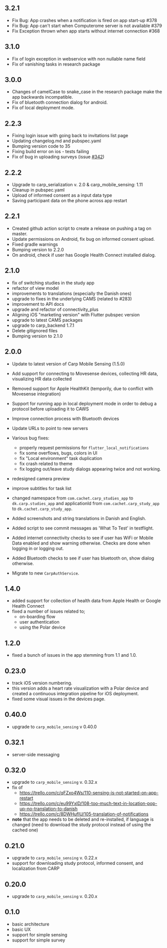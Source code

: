 ## 3.2.1

- Fix Bug: App crashes when a notification is fired on app start-up #378
- Fix Bug: App can't start when Computerome server is not available #379
- Fix Exception thrown when app starts without internet connection #368

## 3.1.0

- Fix of login exception in webservice with non nullable name field
- Fix of vanishing tasks in research package

## 3.0.0

- Changes of camelCase to snake_case in the research package make the app backwards incompatible.
- Fix of bluetooth connection dialog for android.
- Fix of local deployment mode.

## 2.2.3

- Fixing login issue with going back to invitations list page
- Updating changelog.md and pubspec.yaml
- Bumping version code to 35
- Fixing build error on ios - tests failing
- Fix of bug in uploading surveys (issue [#342](https://github.com/cph-cachet/carp_studies_app/issues/342))

## 2.2.2

- Upgrade to carp_serialization v. 2.0 & carp_mobile_sensing: 1.11
- Cleanup in pubspec.yaml
- Upload of informed consent as a input data type
- Saving participant data on the phone across app restart

## 2.2.1

- Created github action script to create a release on pushing a tag on master.
- Update permissions on Android, fix bug on informed consent upload.
- Fixed gradle warnings
- Bumping version to 2.2.0
- On android, check if user has Google Health Connect installed dialog.

## 2.1.0

- fix of switching studies in the study app
- refactor of view model
- improvements to translations (especially the Danish ones)
- upgrade to fixes in the underlying CAMS (related to #283)
- improvement to API docs
- upgrade and refactor of connectivity_plus
- Aligning iOS "marketing version" with Flutter pubspec version
- upgrade to latest CAMS packages
- upgrade to carp_backend 1.7.1
- Delete gitignored files
- Bumping version to 2.1.0

## 2.0.0

- Update to latest version of Carp Mobile Sensing (1.5.0)
- Add support for connecting to Movesense devices, collecting HR data, visualizing HR data collected
- Removed support for Apple HealthKit (temporily, due to conflict with Movesense integration)
- Support for running app in local deployment mode in order to debug a protocol before uploading it to CAWS
- Improve connection process with Bluetooth devices
- Update URLs to point to new servers
- Various bug fixes:
  - properly request permissions for `flutter_local_notifications`
  - fix some overflows, bugs, colors in UI
  - fix "Local environment" task duplication
  - fix crash related to theme
  - fix logging out/leave study dialogs appearing twice and not working.
- redesigned camera preview
- improve subtitles for task list

- changed namespace from `com.cachet.carp_studies_app` to `dk.carp.studies_app` and applicationId from `com.cachet.carp_study_app` to `dk.cachet.carp_study_app`.
- Added screenshots and string translations in Danish and English.
- Added script to see commit messages as 'What To Test' in testflight.
- Added internet connectivity checks to see if user has WiFi or Mobile Data enabled and show warning otherwise. Checks are done when logging in or logging out.
- Added Bluetooth checks to see if user has bluetooth on, show dialog otherwise.
- Migrate to new `CarpAuthService`.

## 1.4.0

- added support for collection of health data from Apple Health or Google Health Connect
- fixed a number of issues related to;
  - on-boarding flow
  - user authentication
  - using the Polar device

## 1.2.0

- fixed a bunch of issues in the app stemming from 1.1 and 1.0.

## 0.23.0

- track iOS version numbering.
- this version adds a heart rate visualization with a Polar device and created a continuous integration pipeline for iOS deployment.
- fixed some visual issues in the devices page.

## 0.40.0

- upgrade to `carp_mobile_sensing` v 0.40.0

## 0.32.1

- server-side messaging

## 0.32.0

- upgrade to `carp_mobile_sensing` v. 0.32.x
- fix of
  - <https://trello.com/c/qFZxo4Ws/110-sensing-is-not-started-on-app-restart>
  - <https://trello.com/c/eu99YxlD/108-too-much-text-in-location-pop-up-no-translation-to-danish>
  - <https://trello.com/c/8DWHufIU/105-translation-of-notifications>
- **note** that the app needs to be deleted and re-installed, if language is changed (need to download the study protocol instead of using the cached one)

## 0.21.0

- upgrade to `carp_mobile_sensing` v. 0.22.x
- support for downloading study protocol, informed consent, and localization from CARP

## 0.20.0

- upgrade to `carp_mobile_sensing` v. 0.20.x

## 0.1.0

- basic architecture
- basic UX
- support for simple sensing
- support for simple survey
